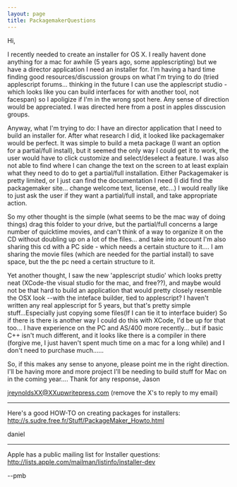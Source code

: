 ```yaml
---
layout: page
title: PackagemakerQuestions
---
```


Hi,

I recently needed to create an installer for OS X.   I really havent done anything for a mac for awhile (5 years ago, some applescripting) but we have a director application I need an installer for.  I'm having a hard time finding good resources/discussion groups on what I'm trying to do (tried applescript forums... thinking in the future I can use the applescript studio -which looks like you can build interfaces for with another tool, not facespan) so I apoligize if I'm in the wrong spot here.  Any sense of direction would be appreciated. I was directed here from a post in apples disscusion groups.

Anyway, what I'm trying to do:
I have an director application that I need to build an installer for.  After what research I did, it looked like packagemaker would be perfect.  It was simple to build a meta package (I want an option for a partial/full install), but it seemed the only way I could get it to work, the user would have to click customize and select/deselect a feature.  I was also not able to find where I can change the text on the screen to at least explain what they need to do to get a partial/full installation.  Either Packagemaker is pretty limited, or I just can find the documentation I need (I did find the packagemaker site... change welcome text, license, etc...)  I would really like to just ask the user if they want a partial/full install, and take appropriate action.

So my other thought is the simple (what seems to be the mac way of doing things) drag this folder to your drive, but the partial/full concerns a large number of quicktime movies, and can't think of a way to organize it on the CD without doubling up on a lot of the files... and take into account I'm also sharing this cd with a PC side - which needs a certain stucture to it.... I am sharing the movie files (which are needed for the partial install) to save space, but the the pc need a certain structure to it.

Yet another thought, I saw the new 'applescript studio' which looks pretty neat (XCode-the visual studio for the mac, and free??), and maybe would not be that hard to build an application that would pretty closely resemble the OSX look --with the inteface builder, tied to applescript? I haven't written any real applescript for 5 years, but that's pretty simple stuff...Especially just copying some files(If I can tie it to interface buider)  So if there is there is another way I could do this with XCode, I'd be up for that too... I have experience on the PC and AS/400 more recently... but if basic C++ isn't much different, and it looks like there is a compiler in there (forgive me, I just haven't spent much time on a mac for a long while) and I don't need to purchase much......

So, if this makes any sense to anyone, please point me in the right direction.  I'll be having more and more project I'll be needing to build stuff for Mac on in the coming year....
Thank for any response,
Jason

jreynoldsXX@XXupwritepress.com  (remove the X's to reply to my email)

-----

Here's a good HOW-TO on creating packages for installers: http://s.sudre.free.fr/Stuff/PackageMaker_Howto.html

daniel

-----

Apple has a public mailing list for Installer questions: http://lists.apple.com/mailman/listinfo/installer-dev

--pmb

